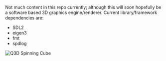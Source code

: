Not much content in this repo currently; although this will soon hopefully be a software based 3D graphics engine/renderer.
Current library/framework dependencies are: 
* SDL2
* eigen3
* fmt
* spdlog

![Q3D Spinning Cube](https://user-images.githubusercontent.com/40324586/182043808-1303c1ab-8a0a-4602-989c-164cdbc753da.gif)
